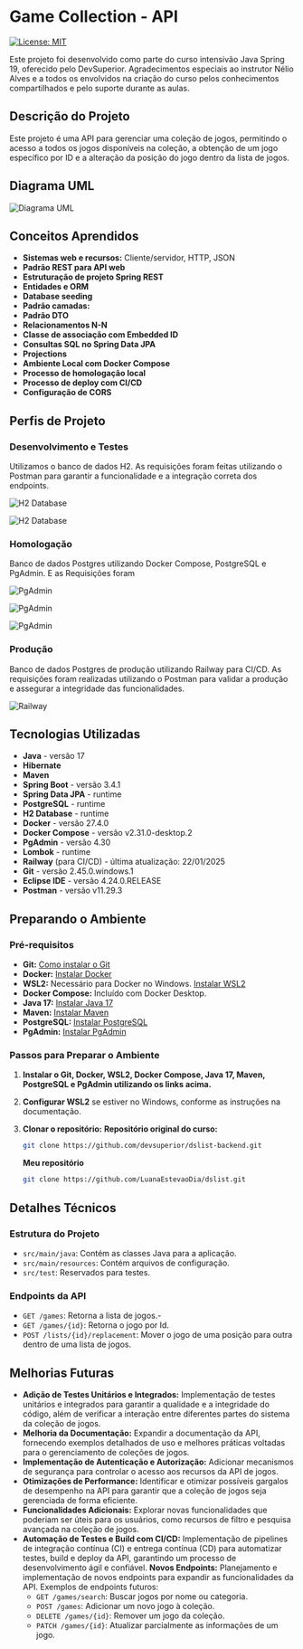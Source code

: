 # Game Collection - API
[![License: MIT](https://img.shields.io/badge/License-MIT-yellow.svg)](https://github.com/LuanaEstevaoDia/dslist/blob/main/LICENSE)




Este projeto foi desenvolvido como parte do curso intensivão Java Spring 19, oferecido pelo DevSuperior. Agradecimentos especiais ao instrutor Nélio Alves e a todos os envolvidos na criação do curso pelos conhecimentos compartilhados e pelo suporte durante as aulas.



## Descrição do Projeto
Este projeto é uma API para gerenciar uma coleção de jogos, permitindo o acesso a todos os jogos disponíveis na coleção, a obtenção de um jogo específico por ID e a alteração da posição do jogo dentro da lista de jogos.

## Diagrama UML


![Diagrama UML](./assets/GameCollectionUML.png)

## Conceitos Aprendidos

- **Sistemas web e recursos:** Cliente/servidor, HTTP, JSON
- **Padrão REST para API web**
- **Estruturação de projeto Spring REST**
- **Entidades e ORM**
- **Database seeding**
- **Padrão camadas:** 
- **Padrão DTO**
- **Relacionamentos N-N**
- **Classe de associação com Embedded ID**
- **Consultas SQL no Spring Data JPA**
- **Projections**
- **Ambiente Local com Docker Compose**
- **Processo de homologação local**
- **Processo de deploy com CI/CD**
- **Configuração de CORS**

## Perfis de Projeto

### Desenvolvimento e Testes

Utilizamos o banco de dados H2. As requisições foram feitas utilizando o Postman para garantir a funcionalidade e a integração correta dos endpoints.

![H2 Database](./assets/testdb-H2.png)


![H2 Database](./assets/postman.png)


### Homologação

Banco de dados Postgres utilizando Docker Compose, PostgreSQL e PgAdmin. E as Requisições foram


![PgAdmin](./assets/TableGamePgAdmin.png)

![PgAdmin](./assets/TableGameListPgAdmin.png)

![PgAdmin](./assets/TableBelongingPgAdmin.png)


### Produção

Banco de dados Postgres de produção utilizando Railway para CI/CD. As requisições foram realizadas utilizando o Postman para validar a produção e assegurar a integridade das funcionalidades. 


![Railway](./assets/ConfigCORSRailway.png)




## Tecnologias Utilizadas

- **Java** - versão 17
- **Hibernate** 
- **Maven** 
- **Spring Boot** - versão 3.4.1
- **Spring Data JPA** - runtime
- **PostgreSQL** - runtime
- **H2 Database** - runtime
- **Docker** - versão 27.4.0
- **Docker Compose** - versão v2.31.0-desktop.2
- **PgAdmin** - versão 4.30
- **Lombok** - runtime
- **Railway** (para CI/CD) - última atualização: 22/01/2025
- **Git** - versão 2.45.0.windows.1
- **Eclipse IDE** - versão 4.24.0.RELEASE
- **Postman** - versão v11.29.3

## Preparando o Ambiente

### Pré-requisitos

- **Git:** [Como instalar o Git](https://git-scm.com/book/en/v2/Getting-Started-Installing-Git)
- **Docker:** [Instalar Docker](https://www.docker.com/get-started)
- **WSL2:** Necessário para Docker no Windows. [Instalar WSL2](https://docs.microsoft.com/en-us/windows/wsl/install)
- **Docker Compose:** Incluído com Docker Desktop.
- **Java 17:** [Instalar Java 17](https://www.oracle.com/java/technologies/javase-jdk17-downloads.html)
- **Maven:** [Instalar Maven](https://maven.apache.org/install.html)
- **PostgreSQL:** [Instalar PostgreSQL](https://www.postgresql.org/download/)
- **PgAdmin:** [Instalar PgAdmin](https://www.pgadmin.org/download/)

### Passos para Preparar o Ambiente

1. **Instalar o Git, Docker, WSL2, Docker Compose, Java 17, Maven, PostgreSQL e PgAdmin utilizando os links acima.**
2. **Configurar WSL2** se estiver no Windows, conforme as instruções na documentação.

3. **Clonar o repositório:**
**Repositório original do curso:**
     ```bash
    git clone https://github.com/devsuperior/dslist-backend.git

    ```
    **Meu repositório**

    ```bash
    git clone https://github.com/LuanaEstevaoDia/dslist.git
   ````


## Detalhes Técnicos

### Estrutura do Projeto

- `src/main/java`: Contém as classes Java para a aplicação.
- `src/main/resources`: Contém arquivos de configuração.
- `src/test`: Reservados para testes.

### Endpoints da API

- `GET /games`: Retorna a lista de jogos.- 
- `GET /games/{id}`: Retorna o jogo por Id.
- `POST /lists/{id}/replacement`: Mover o jogo de uma posição para outra dentro de uma lista de jogos.


## Melhorias Futuras

- **Adição de Testes Unitários e Integrados:** Implementação de testes unitários e integrados para garantir a qualidade e a integridade do código, além de verificar a interação entre diferentes partes do sistema da coleção de jogos.
- **Melhoria da Documentação:** Expandir a documentação da API, fornecendo exemplos detalhados de uso e melhores práticas voltadas para o gerenciamento de coleções de jogos.
- **Implementação de Autenticação e Autorização:** Adicionar mecanismos de segurança para controlar o acesso aos recursos da API de jogos.
- **Otimizações de Performance:** Identificar e otimizar possíveis gargalos de desempenho na API para garantir que a coleção de jogos seja gerenciada de forma eficiente.
- **Funcionalidades Adicionais:** Explorar novas funcionalidades que poderiam ser úteis para os usuários, como recursos de filtro e pesquisa avançada na coleção de jogos.
- **Automação de Testes e Build com CI/CD:** Implementação de pipelines de integração contínua (CI) e entrega contínua (CD) para automatizar testes, build e deploy da API, garantindo um processo de desenvolvimento ágil e confiável.
 **Novos Endpoints:** Planejamento e implementação de novos endpoints para expandir as funcionalidades da API. Exemplos de endpoints futuros:
  - `GET /games/search`: Buscar jogos por nome ou categoria.
  - `POST /games`: Adicionar um novo jogo à coleção.
  - `DELETE /games/{id}`: Remover um jogo da coleção.
  - `PATCH /games/{id}`: Atualizar parcialmente as informações de um jogo.


